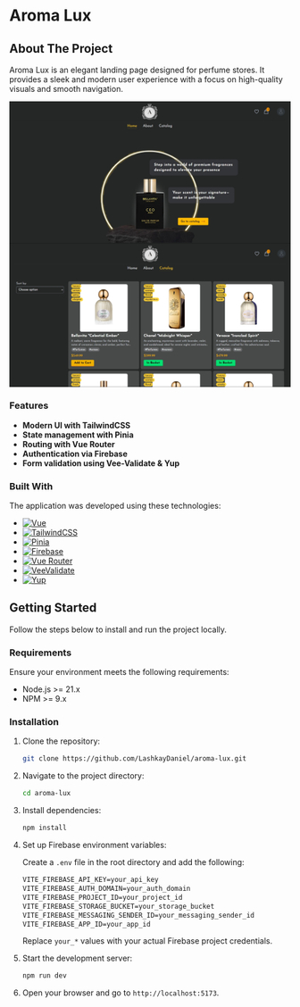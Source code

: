 # Aroma Lux

## About The Project

Aroma Lux is an elegant landing page designed for perfume stores. It provides a sleek and modern user
experience with a focus on high-quality visuals and smooth navigation.

<div style="display: flex; flex-direction: column">
<img src="public/project-preview.jpg" alt="preview 1" style="max-width: 600px">
<img src="public/project-preview2.jpg" alt="preview 2" style="max-width: 600px">
</div>

### Features

- **Modern UI with TailwindCSS**
- **State management with Pinia**
- **Routing with Vue Router**
- **Authentication via Firebase**
- **Form validation using Vee-Validate & Yup**

### Built With

The application was developed using these technologies:

* [![Vue][Vue.js]][Vue-url]
* [![TailwindCSS][Tailwindcss]][Tailwind-url]
* [![Pinia][Pinia.js]][Pinia-url]
* [![Firebase][Firebase]][Firebase-url]
* [![Vue Router][Vue-router]][Vue-router]
* [![VeeValidate][VeeValidate]][VeeValidate-url]
* [![Yup][Yup]][Yup-url]

## Getting Started

Follow the steps below to install and run the project locally.

### Requirements

Ensure your environment meets the following requirements:

- Node.js >= 21.x
- NPM >= 9.x

### Installation

1. Clone the repository:

   ```bash
   git clone https://github.com/LashkayDaniel/aroma-lux.git
   ```

2. Navigate to the project directory:

   ```bash
   cd aroma-lux
   ```

3. Install dependencies:

   ```bash
   npm install
   ```

4. Set up Firebase environment variables:

   Create a `.env` file in the root directory and add the following:

   ```env
   VITE_FIREBASE_API_KEY=your_api_key
   VITE_FIREBASE_AUTH_DOMAIN=your_auth_domain
   VITE_FIREBASE_PROJECT_ID=your_project_id
   VITE_FIREBASE_STORAGE_BUCKET=your_storage_bucket
   VITE_FIREBASE_MESSAGING_SENDER_ID=your_messaging_sender_id
   VITE_FIREBASE_APP_ID=your_app_id
   ```

   Replace `your_*` values with your actual Firebase project credentials.

5. Start the development server:

   ```bash
   npm run dev
   ```

6. Open your browser and go to `http://localhost:5173`.

[Vue.js]: https://img.shields.io/badge/Vue.js-35495E?style=for-the-badge&logo=vuedotjs&logoColor=4FC08D

[Vue-url]: https://vuejs.org/

[Pinia.js]: https://img.shields.io/badge/Pinia-FFD700?style=for-the-badge&logo=pinia&logoColor=black

[Pinia-url]: https://pinia.vuejs.org/

[Tailwindcss]: https://img.shields.io/badge/TailwindCSS-00BCFF?style=for-the-badge&logo=tailwindcss&logoColor=white

[Tailwind-url]: https://tailwindcss.com/

[Firebase]: https://img.shields.io/badge/Firebase-d93814?style=for-the-badge&logo=firebase&logoColor=black

[Firebase-url]: https://firebase.google.com/

[VeeValidate]: https://img.shields.io/badge/Vee--Validate-4FC08D?style=for-the-badge&logo=vuedotjs&logoColor=white

[VeeValidate-url]: https://vee-validate.logaretm.com/

[Yup]: https://img.shields.io/badge/Yup-4169E1?style=for-the-badge&logoColor=white

[Yup-url]: https://github.com/jquense/yup

[Vue-router]: https://img.shields.io/badge/Vue--Router-e8e04f?style=for-the-badge&logo=vue.js&logoColor=26a637

[Vue-router-url]: https://router.vuejs.org/
